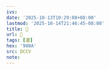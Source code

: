 ```yaml
---
ivs:
date: '2025-10-13T10:29:08+08:00'
lastmod: '2025-10-14T21:46:45-08:00'
title: 􂃪
url: 􂃪
tags: [邊]
hex: '908A'
src: DCCV
note:
---
```

